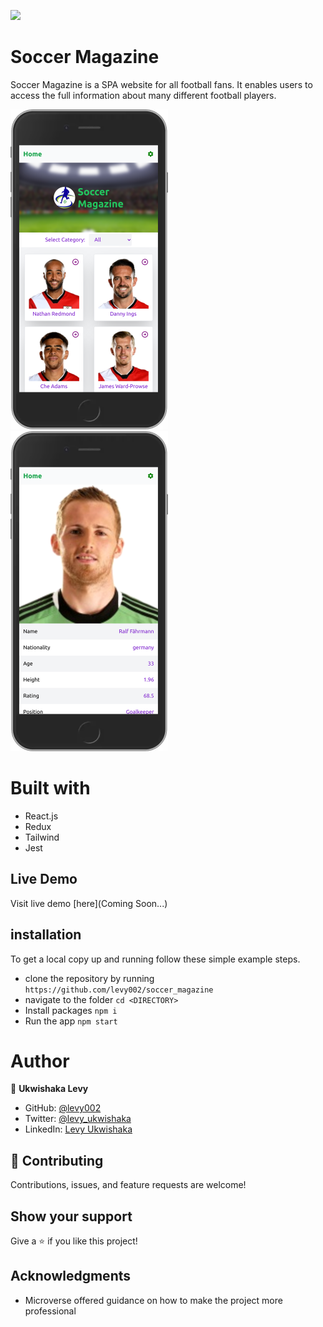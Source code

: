 ![](https://img.shields.io/badge/Microverse-blueviolet)
# Soccer Magazine
  Soccer Magazine is a SPA website for all football fans. It enables users to access the full information about many different football players.

<div>
  <img width="50%" src="./src/image/appShoot1.png" />
  <img width="50%" src="./src/image/appShoot2.png" />
</div>

# Built with
- React.js
- Redux
- Tailwind
- Jest

## Live Demo
Visit live demo [here](Coming Soon...)

## installation

To get a local copy up and running follow these simple example steps.

- clone the repository by running
``` https://github.com/levy002/soccer_magazine ```
- navigate to the folder
``` cd <DIRECTORY> ```
- Install packages
``` npm i ```
- Run the app
``` npm start ```

# Author

👤 **Ukwishaka Levy**
- GitHub: [@levy002](https://github.com/levy002)
- Twitter: [@levy_ukwishaka](https://twitter.com/levy_ukwishaka)
- LinkedIn: [Levy Ukwishaka](https://www.linkedin.com/in/levy-ukwishaka-405391223)

## :handshake: Contributing
Contributions, issues, and feature requests are welcome!
## Show your support
Give a :star:️ if you like this project!
## Acknowledgments

- Microverse offered guidance on how to make the project more professional
